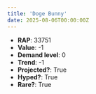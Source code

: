 ```yaml
---
title: 'Doge Bunny'
date: 2025-08-06T00:00:00Z
---
```

- **RAP**: 33751
- **Value**: -1
- **Demand level**: 0
- **Trend**: -1
- **Projected?**: True
- **Hyped?**: True
- **Rare?**: True
